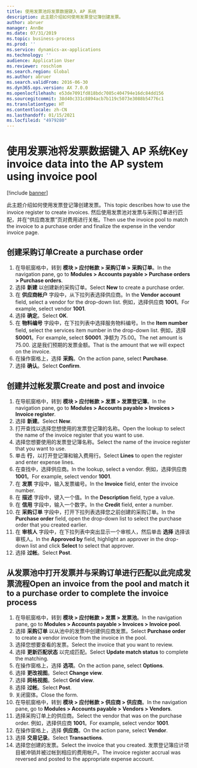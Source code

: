 ```yaml
---
title: 使用发票池将发票数据键入 AP 系统
description: 此主题介绍如何使用发票登记簿创建发票。
author: abruer
manager: AnnBe
ms.date: 07/31/2019
ms.topic: business-process
ms.prod: ''
ms.service: dynamics-ax-applications
ms.technology: ''
audience: Application User
ms.reviewer: roschlom
ms.search.region: Global
ms.author: abruer
ms.search.validFrom: 2016-06-30
ms.dyn365.ops.version: AX 7.0.0
ms.openlocfilehash: e53de7091fd818bdc7085c404794e16dc84dd156
ms.sourcegitcommit: 38d40c331c8894acb7b119c5073e3088b54776c1
ms.translationtype: HT
ms.contentlocale: zh-CN
ms.lasthandoff: 01/15/2021
ms.locfileid: "4979280"
---
```

# <a name="key-invoice-data-into-the-ap-system-using-invoice-pool"></a><span data-ttu-id="31c9b-103">使用发票池将发票数据键入 AP 系统</span><span class="sxs-lookup"><span data-stu-id="31c9b-103">Key invoice data into the AP system using invoice pool</span></span>

[!include [banner](../../includes/banner.md)]

<span data-ttu-id="31c9b-104">此主题介绍如何使用发票登记簿创建发票。</span><span class="sxs-lookup"><span data-stu-id="31c9b-104">This topic describes how to use the invoice register to create invoices.</span></span> <span data-ttu-id="31c9b-105">然后使用发票池对发票与采购订单进行匹配，并在“供应商发票”页对费用进行关帐。</span><span class="sxs-lookup"><span data-stu-id="31c9b-105">Then use the invoice pool to match the invoice to a purchase order and finalize the expense in the vendor invoice page.</span></span>


## <a name="create-a-purchase-order"></a><span data-ttu-id="31c9b-106">创建采购订单</span><span class="sxs-lookup"><span data-stu-id="31c9b-106">Create a purchase order</span></span>
1. <span data-ttu-id="31c9b-107">在导航窗格中，转到 **模块 > 应付帐款 > 采购订单 > 采购订单**。</span><span class="sxs-lookup"><span data-stu-id="31c9b-107">In the navigation pane, go to **Modules > Accounts payable > Purchase orders > Purchase orders**.</span></span>
2. <span data-ttu-id="31c9b-108">选择 **新建** 以创建新的采购订单。</span><span class="sxs-lookup"><span data-stu-id="31c9b-108">Select **New** to create a purchase order.</span></span>
3. <span data-ttu-id="31c9b-109">在 **供应商帐户** 字段中，从下拉列表选择供应商。</span><span class="sxs-lookup"><span data-stu-id="31c9b-109">In the **Vendor account** field, select a vendor for the drop-down list.</span></span> <span data-ttu-id="31c9b-110">例如，选择供应商 **1001**。</span><span class="sxs-lookup"><span data-stu-id="31c9b-110">For example, select vendor **1001**.</span></span>
4. <span data-ttu-id="31c9b-111">选择 **确定**。</span><span class="sxs-lookup"><span data-stu-id="31c9b-111">Select **OK**.</span></span>
5. <span data-ttu-id="31c9b-112">在 **物料编号** 字段中，在下拉列表中选择服务物料编号。</span><span class="sxs-lookup"><span data-stu-id="31c9b-112">In the **Item number** field, select the services item number in the drop-down list.</span></span> <span data-ttu-id="31c9b-113">例如，选择 **S0001**。</span><span class="sxs-lookup"><span data-stu-id="31c9b-113">For example, select **S0001**.</span></span> <span data-ttu-id="31c9b-114">净额为 75.00。</span><span class="sxs-lookup"><span data-stu-id="31c9b-114">The net amount is 75.00.</span></span>  <span data-ttu-id="31c9b-115">这是我们预期的发票金额。</span><span class="sxs-lookup"><span data-stu-id="31c9b-115">That is the amount that we will expect on the invoice.</span></span>  
6. <span data-ttu-id="31c9b-116">在操作窗格上，选择 **采购**。</span><span class="sxs-lookup"><span data-stu-id="31c9b-116">On the action pane, select **Purchase**.</span></span>
7. <span data-ttu-id="31c9b-117">选择 **确认**。</span><span class="sxs-lookup"><span data-stu-id="31c9b-117">Select **Confirm**.</span></span>

## <a name="create-and-post-and-invoice"></a><span data-ttu-id="31c9b-118">创建并过帐发票</span><span class="sxs-lookup"><span data-stu-id="31c9b-118">Create and post and invoice</span></span>
1. <span data-ttu-id="31c9b-119">在导航窗格中，转到 **模块 > 应付帐款 > 发票 > 发票登记簿**。</span><span class="sxs-lookup"><span data-stu-id="31c9b-119">In the navigation pane, go to **Modules > Accounts payable > Invoices > Invoice register**.</span></span>
2. <span data-ttu-id="31c9b-120">选择 **新建**。</span><span class="sxs-lookup"><span data-stu-id="31c9b-120">Select **New**.</span></span>
3. <span data-ttu-id="31c9b-121">打开查找以选择您想使用的发票登记簿的名称。</span><span class="sxs-lookup"><span data-stu-id="31c9b-121">Open the lookup to select the name of the invoice register that you want to use.</span></span>
4. <span data-ttu-id="31c9b-122">选择您想要使用的发票登记簿名称。</span><span class="sxs-lookup"><span data-stu-id="31c9b-122">Select the name of the invoice register that you want to use.</span></span>
5. <span data-ttu-id="31c9b-123">单击 **行**，以打开登记簿和输入费用行。</span><span class="sxs-lookup"><span data-stu-id="31c9b-123">Select **Lines** to open the register and enter expense lines.</span></span>
6. <span data-ttu-id="31c9b-124">在查找中，选择供应商。</span><span class="sxs-lookup"><span data-stu-id="31c9b-124">In the lookup, select a vendor.</span></span> <span data-ttu-id="31c9b-125">例如，选择供应商 **1001**。</span><span class="sxs-lookup"><span data-stu-id="31c9b-125">For example, select vendor **1001**.</span></span>
7. <span data-ttu-id="31c9b-126">在 **发票** 字段中，输入发票编号。</span><span class="sxs-lookup"><span data-stu-id="31c9b-126">In the **Invoice** field, enter the invoice number.</span></span>
8. <span data-ttu-id="31c9b-127">在 **描述** 字段中，键入一个值。</span><span class="sxs-lookup"><span data-stu-id="31c9b-127">In the **Description** field, type a value.</span></span>
9. <span data-ttu-id="31c9b-128">在 **信用** 字段中，输入一个数字。</span><span class="sxs-lookup"><span data-stu-id="31c9b-128">In the **Credit** field, enter a number.</span></span>
10. <span data-ttu-id="31c9b-129">在 **采购订单** 字段中，打开下拉列表选择您之前创建的采购订单。</span><span class="sxs-lookup"><span data-stu-id="31c9b-129">In the **Purchase order** field, open the drop-down list to select the purchase order that you created earlier.</span></span>
11. <span data-ttu-id="31c9b-130">在 **审核人** 字段中，在下拉列表中突出显示一个审核人，然后单击 **选择** 选择该审核人。</span><span class="sxs-lookup"><span data-stu-id="31c9b-130">In the **Approved by** field, highlight an approver in the drop-down list and click **Select** to select that approver.</span></span>
12. <span data-ttu-id="31c9b-131">选择 **过帐**。</span><span class="sxs-lookup"><span data-stu-id="31c9b-131">Select **Post**.</span></span>

## <a name="open-an-invoice-from-the-pool-and-match-it-to-a-purchase-order-to-complete-the-invoice-process"></a><span data-ttu-id="31c9b-132">从发票池中打开发票并与采购订单进行匹配以此完成发票流程</span><span class="sxs-lookup"><span data-stu-id="31c9b-132">Open an invoice from the pool and match it to a purchase order to complete the invoice process</span></span>
1. <span data-ttu-id="31c9b-133">在导航窗格中，转到 **模块 > 应付帐款 > 发票 > 发票池**。</span><span class="sxs-lookup"><span data-stu-id="31c9b-133">In the navigation pane, go to **Modules > Accounts payable > Invoices > Invoice pool**.</span></span>
2. <span data-ttu-id="31c9b-134">选择 **采购订单** 以从池中的发票中创建供应商发票。</span><span class="sxs-lookup"><span data-stu-id="31c9b-134">Select **Purchase order** to create a vendor invoice from the invoice in the pool.</span></span>
3. <span data-ttu-id="31c9b-135">选择您想要查看的发票。</span><span class="sxs-lookup"><span data-stu-id="31c9b-135">Select the invoice that you want to review.</span></span>
4. <span data-ttu-id="31c9b-136">选择 **更新匹配状态** 以完成匹配。</span><span class="sxs-lookup"><span data-stu-id="31c9b-136">Select **Update match status** to complete the matching.</span></span>
5. <span data-ttu-id="31c9b-137">在操作窗格上，选择 **选项**。</span><span class="sxs-lookup"><span data-stu-id="31c9b-137">On the action pane, select **Options**.</span></span>
6. <span data-ttu-id="31c9b-138">选择 **更改视图**。</span><span class="sxs-lookup"><span data-stu-id="31c9b-138">Select **Change view**.</span></span>
7. <span data-ttu-id="31c9b-139">选择 **网格视图**。</span><span class="sxs-lookup"><span data-stu-id="31c9b-139">Select **Grid view**.</span></span>
8. <span data-ttu-id="31c9b-140">选择 **过帐**。</span><span class="sxs-lookup"><span data-stu-id="31c9b-140">Select **Post**.</span></span>
9. <span data-ttu-id="31c9b-141">关闭窗体。</span><span class="sxs-lookup"><span data-stu-id="31c9b-141">Close the form.</span></span>
10. <span data-ttu-id="31c9b-142">在导航窗格中，转到 **模块 > 应付帐款 > 供应商 > 供应商**。</span><span class="sxs-lookup"><span data-stu-id="31c9b-142">In the navigation pane, go to **Modules > Accounts payable > Vendors > Vendors**.</span></span>
11. <span data-ttu-id="31c9b-143">选择采购订单上的供应商。</span><span class="sxs-lookup"><span data-stu-id="31c9b-143">Select the vendor that was on the purchase order.</span></span> <span data-ttu-id="31c9b-144">例如，选择供应商 **1001**。</span><span class="sxs-lookup"><span data-stu-id="31c9b-144">For example, select vendor **1001**.</span></span>
12. <span data-ttu-id="31c9b-145">在操作窗格上，选择 **供应商**。</span><span class="sxs-lookup"><span data-stu-id="31c9b-145">On the action pane, select **Vendor**.</span></span>
13. <span data-ttu-id="31c9b-146">选择 **交易记录**。</span><span class="sxs-lookup"><span data-stu-id="31c9b-146">Select **Transactions**.</span></span>
14. <span data-ttu-id="31c9b-147">选择您创建的发票。</span><span class="sxs-lookup"><span data-stu-id="31c9b-147">Select the invoice that you created.</span></span> <span data-ttu-id="31c9b-148">发票登记簿应计项目被冲销并被过帐到相应的费用帐户。</span><span class="sxs-lookup"><span data-stu-id="31c9b-148">The invoice register accrual was reversed and posted to the appropriate expense account.</span></span>  

